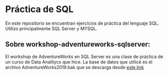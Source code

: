 # Práctica de SQL

En este repositorio se encuentran ejercicios de práctica del lenguaje SQL. Utilizo principalmente SQL Server y MYSQL. 

## Sobre workshop-adventureworks-sqlserver:
El workshop de AdventureWorks en SQL Server es una clase de práctica de un curso de Data Analitycs que hice. 
La base de datos que utilicé es el archivo AdventureWorks2019.bak que se descarga desde [este link](https://learn.microsoft.com/es-es/sql/samples/adventureworks-install-configure?view=sql-server-ver16&tabs=ssms)
